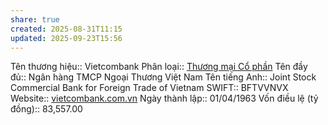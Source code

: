 ```yaml
---
share: true
created: 2025-08-31T11:15
updated: 2025-09-23T15:56
---
```

Tên thương hiệu:: Vietcombank
Phân loại:: [Thương mại Cổ phần](Th%C6%B0%C6%A1ng%20m%E1%BA%A1i%20C%E1%BB%95%20ph%E1%BA%A7n.md)
Tên đầy đủ:: Ngân hàng TMCP Ngoại Thương Việt Nam
Tên tiếng Anh:: Joint Stock Commercial Bank for Foreign Trade of Vietnam
SWIFT:: BFTVVNVX
Website:: [vietcombank.com.vn](vietcombank.com.vn)
Ngày thành lập:: 01/04/1963
Vốn điều lệ (tỷ đồng):: 83,557.00
